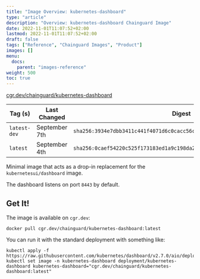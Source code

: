 ```yaml
---
title: "Image Overview: kubernetes-dashboard"
type: "article"
description: "Overview: kubernetes-dashboard Chainguard Image"
date: 2022-11-01T11:07:52+02:00
lastmod: 2022-11-01T11:07:52+02:00
draft: false
tags: ["Reference", "Chainguard Images", "Product"]
images: []
menu:
  docs:
    parent: "images-reference"
weight: 500
toc: true
---
```


[cgr.dev/chainguard/kubernetes-dashboard](https://github.com/chainguard-images/images/tree/main/images/kubernetes-dashboard)

| Tag (s)       | Last Changed  | Digest                                                                    |
|---------------|---------------|---------------------------------------------------------------------------|
|  `latest-dev` | September 7th | `sha256:3934e7dbb3411c441f4071d6c0cacc56c7dd0c7d713fe26019b9704ed0fbf27f` |
|  `latest`     | September 4th | `sha256:0caef54220c525f173183ed1a9c198da2919deca743e9b998fcc23f9352f9af1` |



Minimal image that acts as a drop-in replacement for the `kubernetesui/dashboard` image.

The dashboard listens on port `8443` by default.

## Get It!

The image is available on `cgr.dev`:

```
docker pull cgr.dev/chainguard/kubernetes-dashboard:latest
```

You can run it with the standard deployment with something like:

```
kubectl apply -f https://raw.githubusercontent.com/kubernetes/dashboard/v2.7.0/aio/deploy/recommended.yaml
kubectl set image -n kubernetes-dashboard deployment/kubernetes-dashboard kubernetes-dashboard="cgr.dev/chainguard/kubernetes-dashboard:latest"
```

